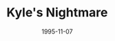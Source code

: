 ---
mission_id: nightmare
slug: "kyles-nightmare"
editorsChoice:
title: "Kyle's Nightmare"
authors: 
    - "Alexi Novikov"
date: 1995-11-07
filename: "/missions/night.zip"
description: "Kyle has fallen asleep after a hard day's work. And he's having a terrible nightmare. Your job is simple(or is it?): just survive..."
cover: "nightmare.png"
levelReplaced:	SECBASE
difficulty: yes
bm:	no
fme: no
wax: no
three_do: no
voc: no
gmd: no
vue: no
lfd: no
base: "New level from scratch" 
editors: "Unknown"

---